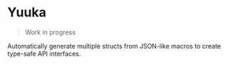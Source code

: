 # Yuuka

> Work in progress

Automatically generate multiple structs from JSON-like macros to create type-safe API interfaces.
